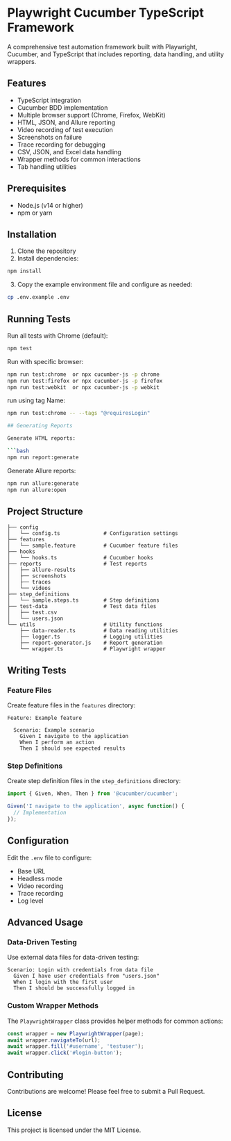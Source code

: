 # Playwright Cucumber TypeScript Framework

A comprehensive test automation framework built with Playwright, Cucumber, and TypeScript that includes reporting, data handling, and utility wrappers.

## Features

- TypeScript integration
- Cucumber BDD implementation
- Multiple browser support (Chrome, Firefox, WebKit)
- HTML, JSON, and Allure reporting
- Video recording of test execution
- Screenshots on failure
- Trace recording for debugging
- CSV, JSON, and Excel data handling
- Wrapper methods for common interactions
- Tab handling utilities

## Prerequisites

- Node.js (v14 or higher)
- npm or yarn

## Installation

1. Clone the repository
2. Install dependencies:

```bash
npm install
```

3. Copy the example environment file and configure as needed:

```bash
cp .env.example .env
```

## Running Tests

Run all tests with Chrome (default):

```bash
npm test
```

Run with specific browser:

```bash
npm run test:chrome  or npx cucumber-js -p chrome
npm run test:firefox or npx cucumber-js -p firefox
npm run test:webkit  or npx cucumber-js -p webkit
```

run using tag Name:

```bash
npm run test:chrome -- --tags "@requiresLogin"

## Generating Reports

Generate HTML reports:

```bash
npm run report:generate
```

Generate Allure reports:

```bash
npm run allure:generate
npm run allure:open
```

## Project Structure

```
├── config
│   └── config.ts              # Configuration settings
├── features
│   └── sample.feature         # Cucumber feature files
├── hooks
│   └── hooks.ts               # Cucumber hooks
├── reports                    # Test reports
│   ├── allure-results
│   ├── screenshots
│   ├── traces
│   └── videos
├── step_definitions
│   └── sample.steps.ts        # Step definitions
├── test-data                  # Test data files
│   ├── test.csv
│   └── users.json
└── utils                      # Utility functions
    ├── data-reader.ts         # Data reading utilities
    ├── logger.ts              # Logging utilities
    ├── report-generator.js    # Report generation
    └── wrapper.ts             # Playwright wrapper
```

## Writing Tests

### Feature Files

Create feature files in the `features` directory:

```gherkin
Feature: Example feature

  Scenario: Example scenario
    Given I navigate to the application
    When I perform an action
    Then I should see expected results
```

### Step Definitions

Create step definition files in the `step_definitions` directory:

```typescript
import { Given, When, Then } from '@cucumber/cucumber';

Given('I navigate to the application', async function() {
  // Implementation
});
```

## Configuration

Edit the `.env` file to configure:

- Base URL
- Headless mode
- Video recording
- Trace recording
- Log level

## Advanced Usage

### Data-Driven Testing

Use external data files for data-driven testing:

```gherkin
Scenario: Login with credentials from data file
  Given I have user credentials from "users.json"
  When I login with the first user
  Then I should be successfully logged in
```

### Custom Wrapper Methods

The `PlaywrightWrapper` class provides helper methods for common actions:

```typescript
const wrapper = new PlaywrightWrapper(page);
await wrapper.navigateTo(url);
await wrapper.fill('#username', 'testuser');
await wrapper.click('#login-button');
```

## Contributing

Contributions are welcome! Please feel free to submit a Pull Request.

## License

This project is licensed under the MIT License.